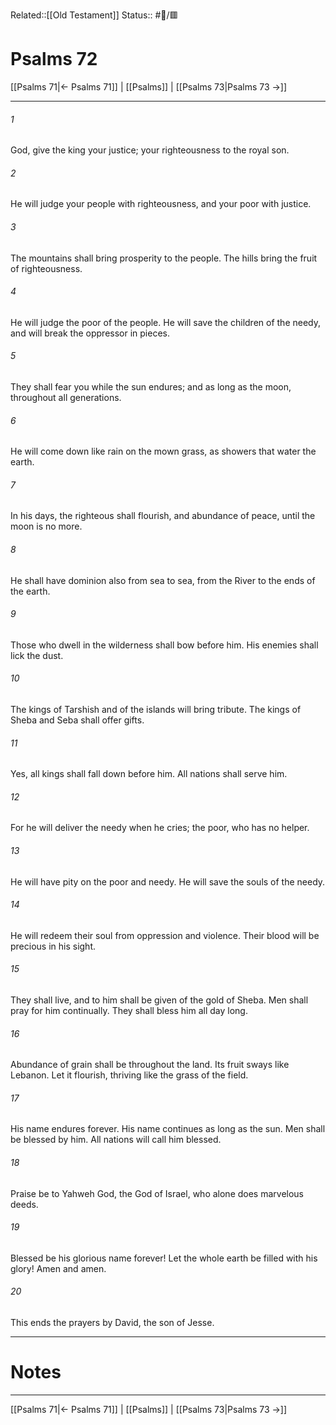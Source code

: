 Related::[[Old Testament]]
Status:: #📖/🟥
# Psalms 72

[[Psalms 71|← Psalms 71]] | [[Psalms]] | [[Psalms 73|Psalms 73 →]]
***



###### 1 
God, give the king your justice; your righteousness to the royal son. 

###### 2 
He will judge your people with righteousness, and your poor with justice. 

###### 3 
The mountains shall bring prosperity to the people. The hills bring the fruit of righteousness. 

###### 4 
He will judge the poor of the people. He will save the children of the needy, and will break the oppressor in pieces. 

###### 5 
They shall fear you while the sun endures; and as long as the moon, throughout all generations. 

###### 6 
He will come down like rain on the mown grass, as showers that water the earth. 

###### 7 
In his days, the righteous shall flourish, and abundance of peace, until the moon is no more. 

###### 8 
He shall have dominion also from sea to sea, from the River to the ends of the earth. 

###### 9 
Those who dwell in the wilderness shall bow before him. His enemies shall lick the dust. 

###### 10 
The kings of Tarshish and of the islands will bring tribute. The kings of Sheba and Seba shall offer gifts. 

###### 11 
Yes, all kings shall fall down before him. All nations shall serve him. 

###### 12 
For he will deliver the needy when he cries; the poor, who has no helper. 

###### 13 
He will have pity on the poor and needy. He will save the souls of the needy. 

###### 14 
He will redeem their soul from oppression and violence. Their blood will be precious in his sight. 

###### 15 
They shall live, and to him shall be given of the gold of Sheba. Men shall pray for him continually. They shall bless him all day long. 

###### 16 
Abundance of grain shall be throughout the land. Its fruit sways like Lebanon. Let it flourish, thriving like the grass of the field. 

###### 17 
His name endures forever. His name continues as long as the sun. Men shall be blessed by him. All nations will call him blessed. 

###### 18 
Praise be to Yahweh God, the God of Israel, who alone does marvelous deeds. 

###### 19 
Blessed be his glorious name forever! Let the whole earth be filled with his glory! Amen and amen. 

###### 20 
This ends the prayers by David, the son of Jesse.

---
# Notes


***
[[Psalms 71|← Psalms 71]] | [[Psalms]] | [[Psalms 73|Psalms 73 →]]
